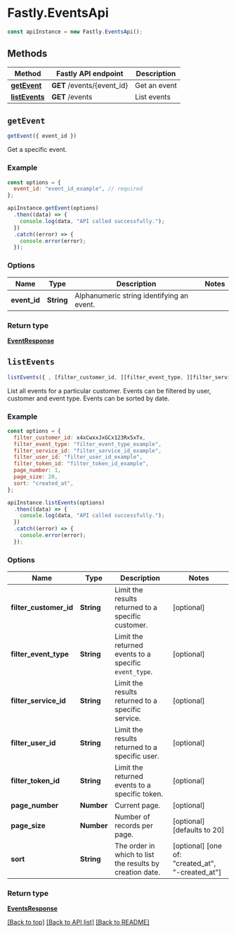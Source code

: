 # Fastly.EventsApi

```javascript
const apiInstance = new Fastly.EventsApi();
```
## Methods

Method | Fastly API endpoint | Description
------------- | ------------- | -------------
[**getEvent**](EventsApi.md#getEvent) | **GET** /events/{event_id} | Get an event
[**listEvents**](EventsApi.md#listEvents) | **GET** /events | List events


## `getEvent`

```javascript
getEvent({ event_id })
```

Get a specific event.

### Example

```javascript
const options = {
  event_id: "event_id_example", // required
};

apiInstance.getEvent(options)
  .then((data) => {
    console.log(data, "API called successfully.");
  })
  .catch((error) => {
    console.error(error);
  });
```

### Options

Name | Type | Description  | Notes
------------- | ------------- | ------------- | -------------
**event_id** | **String** | Alphanumeric string identifying an event. |

### Return type

[**EventResponse**](EventResponse.md)


## `listEvents`

```javascript
listEvents({ , [filter_customer_id, ][filter_event_type, ][filter_service_id, ][filter_user_id, ][filter_token_id, ][page_number, ][page_size, ][sort] })
```

List all events for a particular customer. Events can be filtered by user, customer and event type. Events can be sorted by date.

### Example

```javascript
const options = {
  filter_customer_id: x4xCwxxJxGCx123Rx5xTx,
  filter_event_type: "filter_event_type_example",
  filter_service_id: "filter_service_id_example",
  filter_user_id: "filter_user_id_example",
  filter_token_id: "filter_token_id_example",
  page_number: 1,
  page_size: 20,
  sort: "created_at",
};

apiInstance.listEvents(options)
  .then((data) => {
    console.log(data, "API called successfully.");
  })
  .catch((error) => {
    console.error(error);
  });
```

### Options

Name | Type | Description  | Notes
------------- | ------------- | ------------- | -------------
**filter_customer_id** | **String** | Limit the results returned to a specific customer. | [optional]
**filter_event_type** | **String** | Limit the returned events to a specific `event_type`. | [optional]
**filter_service_id** | **String** | Limit the results returned to a specific service. | [optional]
**filter_user_id** | **String** | Limit the results returned to a specific user. | [optional]
**filter_token_id** | **String** | Limit the returned events to a specific token. | [optional]
**page_number** | **Number** | Current page. | [optional]
**page_size** | **Number** | Number of records per page. | [optional] [defaults to 20]
**sort** | **String** | The order in which to list the results by creation date. | [optional] [one of: "created_at", "-created_at"]

### Return type

[**EventsResponse**](EventsResponse.md)


[[Back to top]](#) [[Back to API list]](../../README.md#endpoints)
[[Back to README]](../../README.md)
